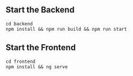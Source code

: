 ## Start the Backend
```
cd backend
npm install && npm run build && npm run start
```

## Start the Frontend
```
cd frontend
npm install && ng serve
```
